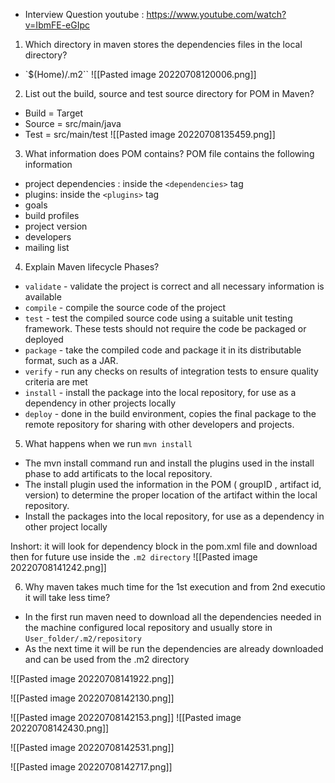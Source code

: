 - Interview Question youtube : https://www.youtube.com/watch?v=IbmFE-eGIpc 

1. Which directory in maven stores the dependencies files in the local directory?
- `$(Home)/.m2``
![[Pasted image 20220708120006.png]]


2. List out the build, source and test source directory for POM in Maven?
- Build = Target
- Source = src/main/java
- Test = src/main/test
![[Pasted image 20220708135459.png]]


3. What information does POM contains?
POM file contains the following information
- project dependencies : inside the ``<dependencies>`` tag
- plugins:  inside the ``<plugins>`` tag
- goals
- build profiles
- project version
- developers
- mailing list



4. Explain Maven lifecycle Phases? 
-   `validate` - validate the project is correct and all necessary information is available
-   `compile` - compile the source code of the project
-   `test` - test the compiled source code using a suitable unit testing framework. These tests should not require the code be packaged or deployed
-   `package` - take the compiled code and package it in its distributable format, such as a JAR.
-   `verify` - run any checks on results of integration tests to ensure quality criteria are met
-   `install` - install the package into the local repository, for use as a dependency in other projects locally
-   `deploy` - done in the build environment, copies the final package to the remote repository for sharing with other developers and projects.


5. What happens when we run `mvn install`
- The mvn install command run and install the plugins used in the install phase to add artificats to the local repository.
- The install plugin  used the information in the POM ( groupID , artifact id, version) to determine the proper location of the artifact within the local repository.
- Install the packages into the local repository, for use as a dependency in other project locally

Inshort: it will look for dependency block in the pom.xml file and download then for future use inside the `.m2 directory`
![[Pasted image 20220708141242.png]]



6. Why maven takes much time for the 1st execution and from 2nd executio it will take less time?
- In the first run maven need to download all the dependencies needed in the machine configured local repository and usually store in `User_folder/.m2/repository`
- As the next time it will be run the dependencies are already downloaded and can be used from the .m2 directory



![[Pasted image 20220708141922.png]]

![[Pasted image 20220708142130.png]]


![[Pasted image 20220708142153.png]]
![[Pasted image 20220708142430.png]]



![[Pasted image 20220708142531.png]]



![[Pasted image 20220708142717.png]]